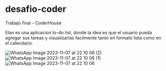 # desafio-coder

Trabajo final - CoderHouse

Elan es una aplicacion to-do list, donde la idea es que el usuario pueda agregar sus tareas y visualizarlas facilmente tanto en formato lista como en el calendario.

![WhatsApp Image 2023-11-07 at 22 10 06 (2)](https://github.com/AgustinaGuerendiain/desafio-coder/assets/70240569/138273b3-8218-444d-a94b-2f9fe5adee16)
![WhatsApp Image 2023-11-07 at 22 10 06 (1)](https://github.com/AgustinaGuerendiain/desafio-coder/assets/70240569/f573d4a1-880f-41f2-8cd9-b3424632acfb)
![WhatsApp Image 2023-11-07 at 22 10 06](https://github.com/AgustinaGuerendiain/desafio-coder/assets/70240569/afc46ce2-114f-4c1e-9e79-083f1dc350f5)
